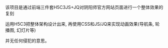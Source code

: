 该项目是通过前端三件套H5C3JS+JQ对阴阳师官方网站页面进行一个整体效果的复刻

运用H5C3把整体架构设计出来, 再使用CSS和JS/JQ来实现动画效果(导航条, 轮播图, 幻灯片等)

并无任何侵犯的意思。
